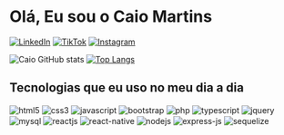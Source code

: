 <h1>Olá, Eu sou o Caio Martins</h1>

[![LinkedIn](https://img.shields.io/badge/LinkedIn-0077B5?style=for-the-badge&logo=linkedin&logoColor=white)](https://www.linkedin.com/in/caio-martins-castro-a3ab9a22a/)
[![TikTok](https://img.shields.io/badge/TikTok-000000?style=for-the-badge&logo=tiktok&logoColor=white)](https://www.tiktok.com/@caiomartinscastro_)
[![Instagram](https://img.shields.io/badge/Instagram-E4405F?style=for-the-badge&logo=instagram&logoColor=white)](https://www.instagram.com/_caiomartinscastro/)


  ![Caio GitHub stats](https://github-readme-stats.vercel.app/api?username=caiomartinscastro1&show_icons=true&theme=radical)
  [![Top Langs](https://github-readme-stats.vercel.app/api/top-langs/?username=caiomartinscastro1&hide_progress=true)](https://github.com/anuraghazra/github-readme-stats)


## Tecnologias que eu uso no meu dia a dia

<div style="display: inline-block">
  <img align="center" alt="html5" src="https://img.shields.io/badge/HTML5-E34F26?style=for-the-badge&logo=html5&logoColor=white"/>
  <img align="center" alt="css3" src="https://img.shields.io/badge/CSS3-1572B6?style=for-the-badge&logo=css3&logoColor=white"/>
  <img align="center" alt="javascript" src="https://img.shields.io/badge/JavaScript-F7DF1E?style=for-the-badge&logo=javascript&logoColor=black"/>
  <img align="center" alt="bootstrap" src="https://img.shields.io/badge/Bootstrap-563D7C?style=for-the-badge&logo=bootstrap&logoColor=white"/>
  <img align="center" alt="php" src="https://img.shields.io/badge/PHP-777BB4?style=for-the-badge&logo=php&logoColor=white"/>
  <img align="center" alt="typescript" src="https://img.shields.io/badge/TypeScript-007ACC?style=for-the-badge&logo=typescript&logoColor=white"/>
   <img align="center" alt="jquery" src="https://img.shields.io/badge/jQuery-0769AD?style=for-the-badge&logo=jquery&logoColor=white"/>
  <br>
  <img align="center" alt="mysql" src="https://img.shields.io/badge/MySQL-00000F?style=for-the-badge&logo=mysql&logoColor=white"/>
  
  <img align="center" alt="reactjs" src="https://img.shields.io/badge/React-20232A?style=for-the-badge&logo=react&logoColor=61DAFB"/>
  <img align="center" alt="react-native" src="https://img.shields.io/badge/React_Native-20232A?style=for-the-badge&logo=react&logoColor=61DAFB"/>
  <img align="center" alt="nodejs" src="https://img.shields.io/badge/Node.js-43853D?style=for-the-badge&logo=node.js&logoColor=white"/>
  <img align="center" alt="express-js" src="https://img.shields.io/badge/Express.js-404D59?style=for-the-badge"/>
  <img align="center" alt="sequelize" src="https://img.shields.io/badge/sequelize-323330?style=for-the-badge&logo=sequelize&logoColor=blue"/>
</div>
